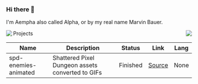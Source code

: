 ### Hi there 👋
I'm Aempha also called Alpha, or by my real name Marvin Bauer.

<img align="left" src="https://github-readme-stats.vercel.app/api?username=aempha&show_icons=true&theme=radical&hide_border=true" />
<img align="right" src="https://github-readme-stats.vercel.app/api/top-langs/?username=aempha&layout=compact"

## Projects
| Name                  | Description                                      | Status   | Link                                                     | Lang |
| --------------------- | ------------------------------------------------ | -------- | -------------------------------------------------------- | ---- |
| spd-enemies-animated  | Shattered Pixel Dungeon assets converted to GIFs | Finished | [Source](https://github.com/aempha/spd-enemies-animated) | None |
